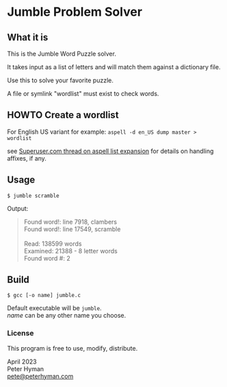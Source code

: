 # Jumble Problem Solver

## What it is
This is the Jumble Word Puzzle solver.

It takes input as a list of letters and will match them
against a dictionary file.

Use this to solve your favorite puzzle.

A file or symlink "wordlist" must exist to check words.

## HOWTO Create a wordlist
For English US variant for example: `aspell -d en_US dump master > wordlist`

see [Superuser.com thread on aspell list expansion](https://superuser.com/questions/137957/how-to-convert-aspell-dictionary-to-simple-list-of-words) for details on handling affixes, if any.

## Usage

`$ jumble scramble`

Output:

> Found word!: line 7918, clambers\
> Found word!: line 17549, scramble\
> \
> Read:         138599 words\
> Examined:     21388 - 8 letter words\
> Found word #: 2

## Build

`$ gcc [-o name] jumble.c`

Default executable will be `jumble`.\
*name* can be any other name you choose.

### License
This program is free to use, modify, distribute.

April 2023\
Peter Hyman\
pete@peterhyman.com
